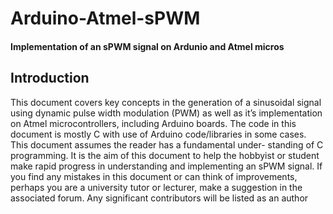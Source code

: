 # Arduino-Atmel-sPWM

#### Implementation of an sPWM signal on Ardunio and Atmel micros

## Introduction

This document covers key concepts in the generation of a sinusoidal signal using dynamic
pulse width modulation (PWM) as well as it’s implementation on Atmel microcontrollers,
including Arduino boards. The code in this document is mostly C with use of Arduino
code/libraries in some cases. This document assumes the reader has a fundamental under-
standing of C programming.
It is the aim of this document to help the hobbyist or student make rapid progress
in understanding and implementing an sPWM signal. If you find any mistakes in this
document or can think of improvements, perhaps you are a university tutor or lecturer,
make a suggestion in the associated forum. Any significant contributors will be listed as an
author

